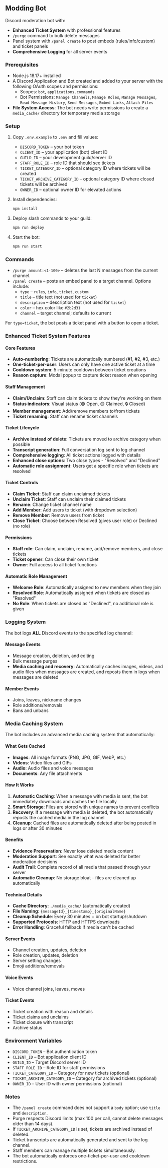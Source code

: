 ## Modding Bot

Discord moderation bot with:
- **Enhanced Ticket System** with professional features
- `/purge` command to bulk delete messages
- Panel system with `/panel create` to post embeds (rules/info/custom) and ticket panels
- **Comprehensive Logging** for all server events

### Prerequisites
- Node.js 18.17+ installed
- A Discord Application and Bot created and added to your server with the following OAuth scopes and permissions:
  - Scopes: `bot`, `applications.commands`
  - Bot Permissions: `Manage Channels`, `Manage Roles`, `Manage Messages`, `Read Message History`, `Send Messages`, `Embed Links`, `Attach Files`
- **File System Access**: The bot needs write permissions to create a `media_cache/` directory for temporary media storage

### Setup
1. Copy `.env.example` to `.env` and fill values:
   - `DISCORD_TOKEN` – your bot token
   - `CLIENT_ID` – your application (bot) client ID
   - `GUILD_ID` – your development guild/server ID
   - `STAFF_ROLE_ID` – role ID that should see tickets
   - `TICKET_CATEGORY_ID` – optional category ID where tickets will be created
   - `TICKET_ARCHIVE_CATEGORY_ID` – optional category ID where closed tickets will be archived
   - `OWNER_ID` – optional owner ID for elevated actions

2. Install dependencies:
   ```bash
   npm install
   ```

3. Deploy slash commands to your guild:
   ```bash
   npm run deploy
   ```

4. Start the bot:
   ```bash
   npm run start
   ```

### Commands
- `/purge amount:<1-100>` – deletes the last N messages from the current channel.
- `/panel create` – posts an embed panel to a target channel. Options include:
  - `type` – `rules`, `info`, `ticket`, `custom`
  - `title` – title text (not used for `ticket`)
  - `description` – description text (not used for `ticket`)
  - `color` – hex color like `#2b2d31`
  - `channel` – target channel; defaults to current

For `type=ticket`, the bot posts a ticket panel with a button to open a ticket.

### Enhanced Ticket System Features

#### **Core Features**
- **Auto-numbering**: Tickets are automatically numbered (#1, #2, #3, etc.)
- **One-ticket-per-user**: Users can only have one active ticket at a time
- **Cooldown system**: 5-minute cooldown between ticket creations
- **Reason capture**: Modal popup to capture ticket reason when opening

#### **Staff Management**
- **Claim/Unclaim**: Staff can claim tickets to show they're working on them
- **Status indicators**: Visual status (🟢 Open, 🟡 Claimed, 🔒 Closed)
- **Member management**: Add/remove members to/from tickets
- **Ticket renaming**: Staff can rename ticket channels

#### **Ticket Lifecycle**
- **Archive instead of delete**: Tickets are moved to archive category when possible
- **Transcript generation**: Full conversation log sent to log channel
- **Comprehensive logging**: All ticket actions logged with details
- **Enhanced close options**: Two close types - "Resolved" and "Declined"
- **Automatic role assignment**: Users get a specific role when tickets are resolved

#### **Ticket Controls**
- **Claim Ticket**: Staff can claim unclaimed tickets
- **Unclaim Ticket**: Staff can unclaim their claimed tickets
- **Rename**: Change ticket channel name
- **Add Member**: Add users to ticket (with dropdown selection)
- **Remove Member**: Remove users from ticket
- **Close Ticket**: Choose between Resolved (gives user role) or Declined (no role)

#### **Permissions**
- **Staff role**: Can claim, unclaim, rename, add/remove members, and close tickets
- **Ticket opener**: Can close their own ticket
- **Owner**: Full access to all ticket functions

#### **Automatic Role Management**
- **Welcome Role**: Automatically assigned to new members when they join
- **Resolved Role**: Automatically assigned when tickets are closed as "Resolved"
- **No Role**: When tickets are closed as "Declined", no additional role is given

### Logging System
The bot logs **ALL** Discord events to the specified log channel:

#### **Message Events**
- Message creation, deletion, and editing
- Bulk message purges
- **Media caching and recovery**: Automatically caches images, videos, and audio files when messages are created, and reposts them in logs when messages are deleted

#### **Member Events**
- Joins, leaves, nickname changes
- Role additions/removals
- Bans and unbans

### Media Caching System
The bot includes an advanced media caching system that automatically:

#### **What Gets Cached**
- **Images**: All image formats (PNG, JPG, GIF, WebP, etc.)
- **Videos**: Video files and GIFs
- **Audio**: Audio files and voice messages
- **Documents**: Any file attachments

#### **How It Works**
1. **Automatic Caching**: When a message with media is sent, the bot immediately downloads and caches the file locally
2. **Smart Storage**: Files are stored with unique names to prevent conflicts
3. **Recovery**: If a message with media is deleted, the bot automatically reposts the cached media in the log channel
4. **Cleanup**: Cached files are automatically deleted after being posted in logs or after 30 minutes

#### **Benefits**
- **Evidence Preservation**: Never lose deleted media content
- **Moderation Support**: See exactly what was deleted for better moderation decisions
- **Audit Trail**: Complete record of all media that passed through your server
- **Automatic Cleanup**: No storage bloat - files are cleaned up automatically

#### **Technical Details**
- **Cache Directory**: `./media_cache/` (automatically created)
- **File Naming**: `{messageId}_{timestamp}_{originalName}`
- **Cleanup Schedule**: Every 30 minutes + on bot startup/shutdown
- **Supported Protocols**: HTTP and HTTPS downloads
- **Error Handling**: Graceful fallback if media can't be cached

#### **Server Events**
- Channel creation, updates, deletion
- Role creation, updates, deletion
- Server setting changes
- Emoji additions/removals

#### **Voice Events**
- Voice channel joins, leaves, moves

#### **Ticket Events**
- Ticket creation with reason and details
- Ticket claims and unclaims
- Ticket closure with transcript
- Archive status

### Environment Variables
- `DISCORD_TOKEN` – Bot authentication token
- `CLIENT_ID` – Bot application client ID
- `GUILD_ID` – Target Discord server ID
- `STAFF_ROLE_ID` – Role ID for staff permissions
- `TICKET_CATEGORY_ID` – Category for new tickets (optional)
- `TICKET_ARCHIVE_CATEGORY_ID` – Category for archived tickets (optional)
- `OWNER_ID` – User ID with owner permissions (optional)

### Notes
- The `/panel create` command does not support a `body` option; use `title` and `description`.
- Purge respects Discord limits (max 100 per call, cannot delete messages older than 14 days).
- If `TICKET_ARCHIVE_CATEGORY_ID` is set, tickets are archived instead of deleted.
- Ticket transcripts are automatically generated and sent to the log channel.
- Staff members can manage multiple tickets simultaneously.
- The bot automatically enforces one-ticket-per-user and cooldown restrictions.


